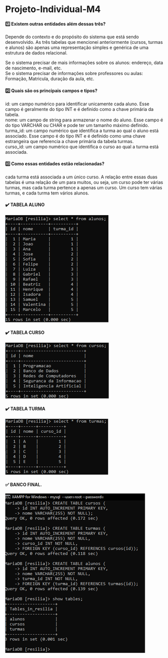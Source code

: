 # Projeto-Individual-M4

#### :one: Existem outras entidades além dessas três?  
Depende do contexto e do propósito do sistema que está sendo desenvolvido. As três tabelas que mencionei anteriormente (cursos, turmas e alunos) são apenas uma representação simples e genérica de uma estrutura de dados relacional.

Se o sistema precisar de mais informações sobre os alunos: endereço, data de nascimento, e-mail, etc.  
Se o sistema precisar de informações sobre professores ou aulas: Formação, Matricula, duração da aula, etc.  

####  :two:  Quais são os principais campos e tipos?
id: um campo numérico para identificar unicamente cada aluno. Esse campo é geralmente do tipo INT e é definido como a chave primária da tabela.  
nome: um campo de string para armazenar o nome do aluno. Esse campo é do tipo VARCHAR ou CHAR e pode ter um tamanho máximo definido.
turma_id: um campo numérico que identifica a turma ao qual o aluno está associado. Esse campo é do tipo INT e é definido como uma chave estrangeira que referencia a chave primária da tabela turmas.  
curso_id: um campo numérico que identifica o curso ao qual a turma está associada.   

####  :three: Como essas entidades estão relacionadas?
cada turma está associada a um único curso. A relação entre essas duas tabelas é uma relação de um para muitos, ou seja, um curso pode ter várias turmas, mas cada turma pertence a apenas um curso.
Um curso tem várias turmas, e cada turma tem vários alunos.

#### :heavy_check_mark: TABELA ALUNO
 
![](https://raw.githubusercontent.com/poporybr/Projeto-Individual-M4/main/prints/print%20Alunos%20Resilia.png?raw=true)

#### :heavy_check_mark: TABELA CURSO

![](https://github.com/poporybr/Projeto-Individual-M4/blob/main/prints/print%20Cursos%20Resilia.png?raw=true)

#### :heavy_check_mark: TABELA TURMA

![](https://github.com/poporybr/Projeto-Individual-M4/blob/main/prints/print%20Turmas%20Resilia.png?raw=true)

#### :white_check_mark: BANCO FINAL.

![](https://github.com/poporybr/Projeto-Individual-M4/blob/main/prints/print%20Banco%20de%20dados%20Resilia.png?raw=true)

